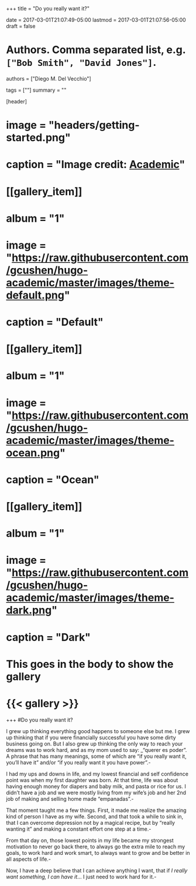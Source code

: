 +++
title = "Do you really want it?"

date = 2017-03-01T21:07:49-05:00
lastmod = 2017-03-01T21:07:56-05:00
draft = false

# Authors. Comma separated list, e.g. `["Bob Smith", "David Jones"]`.
authors = ["Diego M. Del Vecchio"]

tags = [""]
summary = ""

[header]
# image = "headers/getting-started.png"
# caption = "Image credit: [**Academic**](https://github.com/gcushen/hugo-academic/)"

# [[gallery_item]]
# album = "1"
# image = "https://raw.githubusercontent.com/gcushen/hugo-academic/master/images/theme-default.png"
# caption = "Default"

# [[gallery_item]]
# album = "1"
# image = "https://raw.githubusercontent.com/gcushen/hugo-academic/master/images/theme-ocean.png"
# caption = "Ocean"

# [[gallery_item]]
# album = "1"
# image = "https://raw.githubusercontent.com/gcushen/hugo-academic/master/images/theme-dark.png"
# caption = "Dark"

# This goes in the body to show the gallery
# {{< gallery >}}


+++
#Do you really want it?

I grew up thinking everything good happens to someone else but me. I grew up thinking that if you were financially successful you have some dirty business going on. But I also grew up thinking the only way to reach your dreams was to work hard, and as my mom used to say: _“querer es poder”. A phrase that has many meanings, some of which are “if you really want it, you’ll have it” and/or “if you really want it you have power”.-

I had my ups and downs in life, and my lowest financial and self confidence point was when my first daughter was born. At that time, life was about having enough money for diapers and baby milk, and pasta or rice for us. I didn’t have a job and we were mostly living from my wife’s job and her 2nd job of making and selling home made “empanadas”.-

That moment taught me a few things. First, it made me realize the amazing kind of person I have as my wife. Second, and that took a while to sink in, that I can overcome depression not by a magical recipe, but by “really wanting it” and making a constant effort one step at a time.-

From that day on, those lowest points in my life became my strongest motivation to never go back there, to always go the extra mile to reach my goals, to work hard and work smart, to always want to grow and be better in all aspects of life.-

Now, I have a deep believe that I can achieve anything I want, that if _I really want something, I can have it_… I just need to work hard for it.-
